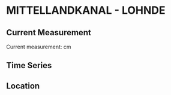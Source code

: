 # MITTELLANDKANAL - LOHNDE

## Current Measurement

Current measurement: <Value topic="rivers/pegel-online/MLK/LOHNDE/measurementValue"/> cm

## Time Series

<TimeSeries topic="rivers/pegel-online/MLK/LOHNDE/measurementValue" period="week" />

## Location

<WorldMap>
  <Marker lat="52.399312301337744" lon="9.56415099470703" labelTopic="rivers/pegel-online/MLK/LOHNDE" />
</WorldMap>
